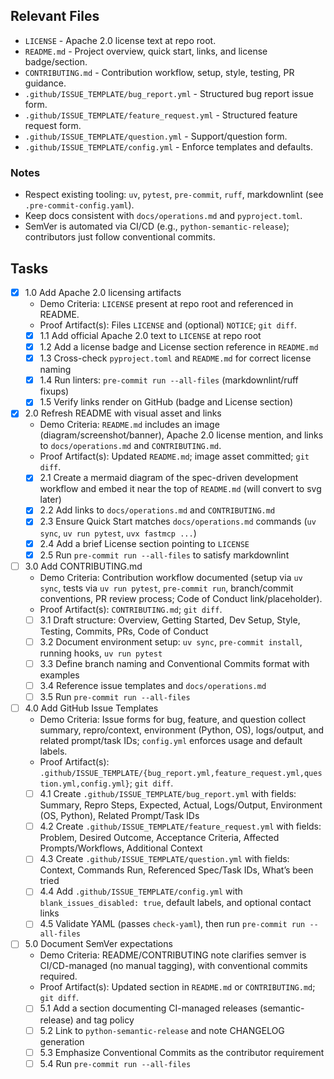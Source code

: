 ## Relevant Files

- `LICENSE` - Apache 2.0 license text at repo root.
- `README.md` - Project overview, quick start, links, and license badge/section.
- `CONTRIBUTING.md` - Contribution workflow, setup, style, testing, PR guidance.
- `.github/ISSUE_TEMPLATE/bug_report.yml` - Structured bug report issue form.
- `.github/ISSUE_TEMPLATE/feature_request.yml` - Structured feature request form.
- `.github/ISSUE_TEMPLATE/question.yml` - Support/question form.
- `.github/ISSUE_TEMPLATE/config.yml` - Enforce templates and defaults.

### Notes

- Respect existing tooling: `uv`, `pytest`, `pre-commit`, `ruff`, markdownlint (see `.pre-commit-config.yaml`).
- Keep docs consistent with `docs/operations.md` and `pyproject.toml`.
- SemVer is automated via CI/CD (e.g., `python-semantic-release`); contributors just follow conventional commits.

## Tasks

- [x] 1.0 Add Apache 2.0 licensing artifacts
  - Demo Criteria: `LICENSE` present at repo root and referenced in README.
  - Proof Artifact(s): Files `LICENSE` and (optional) `NOTICE`; `git diff`.
  - [x] 1.1 Add official Apache 2.0 text to `LICENSE` at repo root
  - [x] 1.2 Add a license badge and License section reference in `README.md`
  - [x] 1.3 Cross-check `pyproject.toml` and `README.md` for correct license naming
  - [x] 1.4 Run linters: `pre-commit run --all-files` (markdownlint/ruff fixups)
  - [x] 1.5 Verify links render on GitHub (badge and License section)

- [x] 2.0 Refresh README with visual asset and links
  - Demo Criteria: `README.md` includes an image (diagram/screenshot/banner), Apache 2.0 license mention, and links to `docs/operations.md` and `CONTRIBUTING.md`.
  - Proof Artifact(s): Updated `README.md`; image asset committed; `git diff`.
  - [x] 2.1 Create a mermaid diagram of the spec-driven development workflow and embed it near the top of `README.md` (will convert to svg later)
  - [x] 2.2 Add links to `docs/operations.md` and `CONTRIBUTING.md`
  - [x] 2.3 Ensure Quick Start matches `docs/operations.md` commands (`uv sync`, `uv run pytest`, `uvx fastmcp ...`)
  - [x] 2.4 Add a brief License section pointing to `LICENSE`
  - [x] 2.5 Run `pre-commit run --all-files` to satisfy markdownlint

- [ ] 3.0 Add CONTRIBUTING.md
  - Demo Criteria: Contribution workflow documented (setup via `uv sync`, tests via `uv run pytest`, `pre-commit run`, branch/commit conventions, PR review process; Code of Conduct link/placeholder).
  - Proof Artifact(s): `CONTRIBUTING.md`; `git diff`.
  - [ ] 3.1 Draft structure: Overview, Getting Started, Dev Setup, Style, Testing, Commits, PRs, Code of Conduct
  - [ ] 3.2 Document environment setup: `uv sync`, `pre-commit install`, running hooks, `uv run pytest`
  - [ ] 3.3 Define branch naming and Conventional Commits format with examples
  - [ ] 3.4 Reference issue templates and `docs/operations.md`
  - [ ] 3.5 Run `pre-commit run --all-files`

- [ ] 4.0 Add GitHub Issue Templates
  - Demo Criteria: Issue forms for bug, feature, and question collect summary, repro/context, environment (Python, OS), logs/output, and related prompt/task IDs; `config.yml` enforces usage and default labels.
  - Proof Artifact(s): `.github/ISSUE_TEMPLATE/{bug_report.yml,feature_request.yml,question.yml,config.yml}`; `git diff`.
  - [ ] 4.1 Create `.github/ISSUE_TEMPLATE/bug_report.yml` with fields: Summary, Repro Steps, Expected, Actual, Logs/Output, Environment (OS, Python), Related Prompt/Task IDs
  - [ ] 4.2 Create `.github/ISSUE_TEMPLATE/feature_request.yml` with fields: Problem, Desired Outcome, Acceptance Criteria, Affected Prompts/Workflows, Additional Context
  - [ ] 4.3 Create `.github/ISSUE_TEMPLATE/question.yml` with fields: Context, Commands Run, Referenced Spec/Task IDs, What’s been tried
  - [ ] 4.4 Add `.github/ISSUE_TEMPLATE/config.yml` with `blank_issues_disabled: true`, default labels, and optional contact links
  - [ ] 4.5 Validate YAML (passes `check-yaml`), then run `pre-commit run --all-files`

- [ ] 5.0 Document SemVer expectations
  - Demo Criteria: README/CONTRIBUTING note clarifies semver is CI/CD-managed (no manual tagging), with conventional commits required.
  - Proof Artifact(s): Updated section in `README.md` or `CONTRIBUTING.md`; `git diff`.
  - [ ] 5.1 Add a section documenting CI-managed releases (semantic-release) and tag policy
  - [ ] 5.2 Link to `python-semantic-release` and note CHANGELOG generation
  - [ ] 5.3 Emphasize Conventional Commits as the contributor requirement
  - [ ] 5.4 Run `pre-commit run --all-files`
